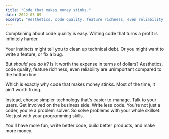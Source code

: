 ```yaml
---
title: "Code that makes money stinks."
date: 2022-05-09
excerpt: "Aesthetics, code quality, feature richness, even reliability are unimportant compared to the bottom line."
---
```


Complaining about code quality is easy. Writing code that turns a profit is infinitely harder.

Your instincts might tell you to clean up technical debt. Or you might want to write a feature, or fix a bug.

But *should you do it?* Is it worth the expense in terms of dollars? Aesthetics, code quality, feature richness, even reliability are unimportant compared to the bottom line. 

Which is exactly why code that makes money stinks. Most of the time, it ain't worth fixing.

Instead, choose simpler technology that's easier to manage. Talk to your users. Get involved on the business side. Write less code. You're not just a coder, you're a problem solver. So solve problems with your whole skillset. Not just with your programming skills.

You'll have more fun, write better code, build better products, and make more money.